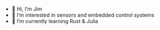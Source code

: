 - 👋 Hi, I’m Jim
- 👀 I’m interested in sensors and embedded control systems
- 🌱 I’m currently learning Rust & Julia

<!---
jimurai/jimurai is a ✨ special ✨ repository because its `README.md` (this file) appears on your GitHub profile.
You can click the Preview link to take a look at your changes.
--->
